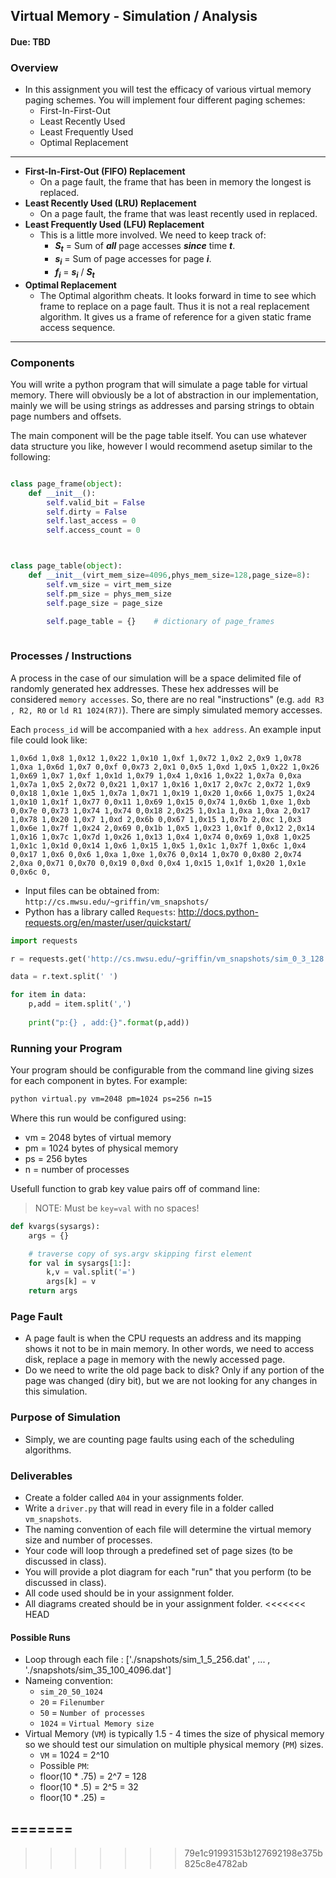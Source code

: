 ## Virtual Memory - Simulation / Analysis
#### Due: TBD

### Overview

- In this assignment you will test the efficacy of various virtual memory paging schemes.  You will implement four different paging schemes: 
  - First-In-First-Out
  - Least Recently Used 
  - Least Frequently Used
  - Optimal Replacement

----

- **First-In-First-Out (FIFO) Replacement**
    - On a page fault, the frame that has been in memory the longest is replaced.
-  **Least Recently Used (LRU) Replacement**
    - On a page fault, the frame that was least recently used in replaced.
- **Least Frequently Used (LFU) Replacement**
    - This is a little more involved. We need to keep track of:
      - <i><b>S<sub>t</sub></b></i> = Sum of ***all*** page accesses ***since*** time <i><b>t</b></i>.
      - <i><b>s<sub>i</sub></b></i> = Sum of page accesses for page <i><b>i</b></i>.
      - <i><b>f<sub>i</sub></b></i> = <i><b>s<sub>i</sub></b></i> / <i><b>S<sub>t</sub></b></i>
- **Optimal Replacement**
    - The Optimal algorithm cheats. It looks forward in time to see which frame to replace on a page fault. Thus it is not a real replacement algorithm. It gives us a frame of reference for a given static frame access sequence.

----

### Components

You will write a python program that will simulate a page table for virtual memory. There will obviously be a lot of abstraction in our implementation, mainly we will be using strings as addresses and parsing strings to obtain page numbers and offsets.

The main component will be the page table itself. You can use whatever data structure you like, however I would recommend asetup similar to the following:

```python

class page_frame(object):
    def __init__():
        self.valid_bit = False
        self.dirty = False
        self.last_access = 0
        self.access_count = 0



class page_table(object):
    def __init__(virt_mem_size=4096,phys_mem_size=128,page_size=8):
        self.vm_size = virt_mem_size
        self.pm_size = phys_mem_size
        self.page_size = page_size

        self.page_table = {}    # dictionary of page_frames
    
```

### Processes / Instructions

A process in the case of our simulation will be a space delimited file of randomly generated hex addresses. These hex addresses will be considered `memory accesses`. So, there are no real "instructions" (e.g. `add R3 , R2, R0` or `ld R1 1024(R7)`). There are simply simulated memory accesses. 

Each `process_id` will be accompanied with a `hex address`. An example input file could look like:

```
1,0x6d 1,0x8 1,0x12 1,0x22 1,0x10 1,0xf 1,0x72 1,0x2 2,0x9 1,0x78 1,0xa 1,0x6d 1,0x7 0,0xf 0,0x73 2,0x1 0,0x5 1,0xd 1,0x5 1,0x22 1,0x26 1,0x69 1,0x7 1,0xf 1,0x1d 1,0x79 1,0x4 1,0x16 1,0x22 1,0x7a 0,0xa 1,0x7a 1,0x5 2,0x72 0,0x21 1,0x17 1,0x16 1,0x17 2,0x7c 2,0x72 1,0x9 0,0x18 1,0x1e 1,0x5 1,0x7a 1,0x71 1,0x19 1,0x20 1,0x66 1,0x75 1,0x24 1,0x10 1,0x1f 1,0x77 0,0x11 1,0x69 1,0x15 0,0x74 1,0x6b 1,0xe 1,0xb 0,0x7e 0,0x73 1,0x74 1,0x74 0,0x18 2,0x25 1,0x1a 1,0xa 1,0xa 2,0x17 1,0x78 1,0x20 1,0x7 1,0xd 2,0x6b 0,0x67 1,0x15 1,0x7b 2,0xc 1,0x3 1,0x6e 1,0x7f 1,0x24 2,0x69 0,0x1b 1,0x5 1,0x23 1,0x1f 0,0x12 2,0x14 1,0x16 1,0x7c 1,0x7d 1,0x26 1,0x13 1,0x4 1,0x74 0,0x69 1,0x8 1,0x25 1,0x1c 1,0x1d 0,0x14 1,0x6 1,0x15 1,0x5 1,0x1c 1,0x7f 1,0x6c 1,0x4 0,0x17 1,0x6 0,0x6 1,0xa 1,0xe 1,0x76 0,0x14 1,0x70 0,0x80 2,0x74 2,0xa 0,0x71 0,0x70 0,0x19 0,0xd 0,0x4 1,0x15 1,0x1f 1,0x20 1,0x1e 0,0x6c 0,
```

- Input files can be obtained from: `http://cs.mwsu.edu/~griffin/vm_snapshots/` 
- Python has a library called `Requests`: http://docs.python-requests.org/en/master/user/quickstart/

```python
import requests

r = requests.get('http://cs.mwsu.edu/~griffin/vm_snapshots/sim_0_3_128.dat')

data = r.text.split(' ')

for item in data:
    p,add = item.split(',')
    
    print("p:{} , add:{}".format(p,add))
```

### Running your Program

Your program should be configurable from the command line giving sizes for each component in bytes. For example:

```sh
python virtual.py vm=2048 pm=1024 ps=256 n=15
```

Where this run would be configured using:
- vm = 2048 bytes of virtual memory
- pm = 1024 bytes of physical memory
- ps = 256 bytes
- n = number of processes

Usefull function to grab key value pairs off of command line:
>NOTE: Must be `key=val` with no spaces! 
```python
def kvargs(sysargs):
    args = {}

    # traverse copy of sys.argv skipping first element
    for val in sysargs[1:]:
        k,v = val.split('=')
        args[k] = v
    return args
```

### Page Fault

- A page fault is when the CPU requests an address and its mapping shows it not to be in main memory. In other words, we need to access disk, replace a page in memory with the newly accessed page. 
- Do we need to write the old page back to disk? Only if any portion of the page was changed (diry bit), but we are not looking for any changes in this simulation.

### Purpose of Simulation

- Simply, we are counting page faults using each of the scheduling algorithms.

### Deliverables

- Create a folder called `A04` in your assignments folder.
- Write a `driver.py` that will read in every file in a folder called `vm_snapshots`.
- The naming convention of each file will determine the virtual memory size and number of processes.
- Your code will loop through a predefined set of page sizes (to be discussed in class).
- You will provide a plot diagram for each "run" that you perform (to be discussed in class).
- All code used should be in your assignment folder.
- All diagrams created should be in your assignment folder.
<<<<<<< HEAD

#### Possible Runs

- Loop through each file : ['./snapshots/sim_1_5_256.dat' , ... , './snapshots/sim_35_100_4096.dat']
- Nameing convention:
  - `sim_20_50_1024`
  - `20` = `Filenumber`
  - `50` = `Number of processes`
  - `1024` = `Virtual Memory size`
- Virtual Memory (`VM`) is typically 1.5 - 4 times the size of physical memory so we should test our simulation on multiple physical memory (`PM`) sizes.
  - `VM` = 1024 = 2^10
  - Possible `PM`:
  - floor(10 * .75) = 2^7 = 128
  - floor(10 * .5) = 2^5 = 32
  - floor(10 * .25) = 

=======
- 
>>>>>>> 79e1c91993153b127692198e375b825c8e4782ab
